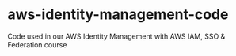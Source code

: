 # aws-identity-management-code
Code used in our AWS Identity Management with AWS IAM, SSO &amp; Federation course
